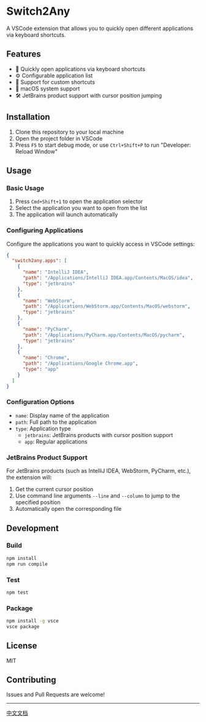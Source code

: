 # Switch2Any

A VSCode extension that allows you to quickly open different applications via keyboard shortcuts.

## Features

- 🚀 Quickly open applications via keyboard shortcuts
- ⚙️ Configurable application list
- 🎯 Support for custom shortcuts
- 📱 macOS system support
- 🛠️ JetBrains product support with cursor position jumping

## Installation

1. Clone this repository to your local machine
2. Open the project folder in VSCode
3. Press `F5` to start debug mode, or use `Ctrl+Shift+P` to run "Developer: Reload Window"

## Usage

### Basic Usage

1. Press `Cmd+Shift+1` to open the application selector
2. Select the application you want to open from the list
3. The application will launch automatically

### Configuring Applications

Configure the applications you want to quickly access in VSCode settings:

```json
{
  "switch2any.apps": [
    {
      "name": "IntelliJ IDEA",
      "path": "/Applications/IntelliJ IDEA.app/Contents/MacOS/idea",
      "type": "jetbrains"
    },
    {
      "name": "WebStorm",
      "path": "/Applications/WebStorm.app/Contents/MacOS/webstorm",
      "type": "jetbrains"
    },
    {
      "name": "PyCharm",
      "path": "/Applications/PyCharm.app/Contents/MacOS/pycharm",
      "type": "jetbrains"
    },
    {
      "name": "Chrome",
      "path": "/Applications/Google Chrome.app",
      "type": "app"
    }
  ]
}
```

### Configuration Options

- `name`: Display name of the application
- `path`: Full path to the application
- `type`: Application type
  - `jetbrains`: JetBrains products with cursor position support
  - `app`: Regular applications

### JetBrains Product Support

For JetBrains products (such as IntelliJ IDEA, WebStorm, PyCharm, etc.), the extension will:
1. Get the current cursor position
2. Use command line arguments `--line` and `--column` to jump to the specified position
3. Automatically open the corresponding file

## Development

### Build

```bash
npm install
npm run compile
```

### Test

```bash
npm test
```

### Package

```bash
npm install -g vsce
vsce package
```

## License

MIT

## Contributing

Issues and Pull Requests are welcome!

---

[中文文档](README.zh-CN.md)
